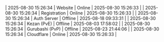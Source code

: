 | 2025-08-30 15:26:34 | Website | Online | 2025-08-30 15:26:33 |
| 2025-08-30 15:26:34 | Registration | Online | 2025-08-30 15:26:33 |
| 2025-08-30 15:26:34 | Auth Server | Offline | 2025-08-18 09:33:31 |
| 2025-08-30 15:26:34 | Kezan (PvE) | Offline | 2025-08-03 17:58:02 |
| 2025-08-30 15:26:34 | Gurubashi (PvP) | Offline | 2025-08-23 21:44:06 |
| 2025-08-30 15:26:34 | Cloudflare | Online | 2025-08-30 15:26:33 |
